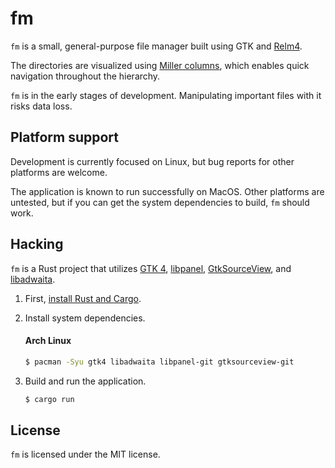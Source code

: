 # fm

`fm` is a small, general-purpose file manager built using GTK and [Relm4].

The directories are visualized using [Miller columns], which enables quick
navigation throughout the hierarchy.

`fm` is in the early stages of development. Manipulating important files with it
risks data loss.

## Platform support

Development is currently focused on Linux, but bug reports for other platforms
are welcome.

The application is known to run successfully on MacOS. Other platforms are
untested, but if you can get the system dependencies to build, `fm` should work.

## Hacking

`fm` is a Rust project that utilizes [GTK 4][install-gtk],
[libpanel][install-libpanel], [GtkSourceView][install-gtksourceview], and
[libadwaita][install-libadwaita].

1. First, [install Rust and Cargo][install-rust].

2. Install system dependencies.

    #### Arch Linux

    ```sh
    $ pacman -Syu gtk4 libadwaita libpanel-git gtksourceview-git
    ```

3. Build and run the application.

    ```sh
    $ cargo run
    ```

## License

`fm` is licensed under the MIT license.

[Miller columns]: https://en.wikipedia.org/wiki/Miller_columns
[install-rust]: https://www.rust-lang.org/tools/install
[install-gtk]: https://www.gtk.org/docs/installations/
[install-gtksourceview]: https://wiki.gnome.org/Projects/GtkSourceView
[install-libadwaita]: https://gnome.pages.gitlab.gnome.org/libadwaita/
[install-libpanel]: https://gitlab.gnome.org/chergert/libpanel
[Relm4]: https://aaronerhardt.github.io/relm4-book/book/
